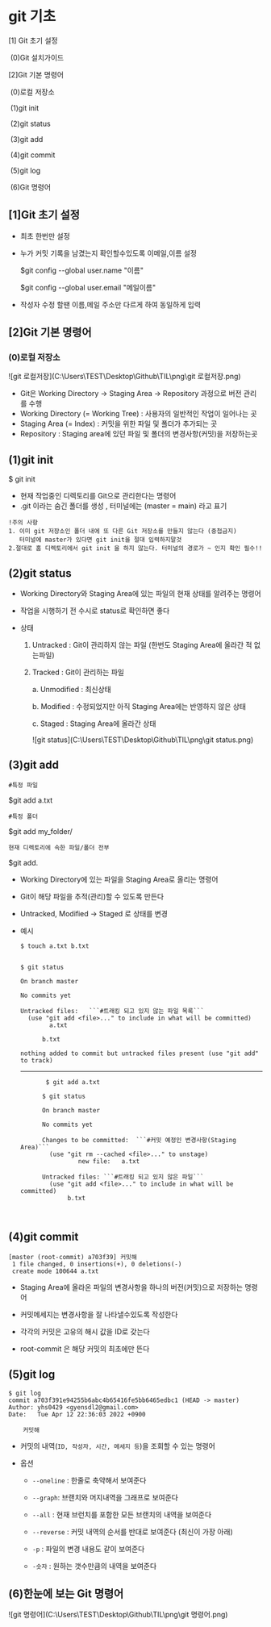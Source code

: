 # git 기초

[1] Git 초기 설정

​		(0)Git 설치가이드

[2]Git 기본 명령어

​		(0)로컬 저장소

​		(1)git init

​		(2)git status

​		(3)git add

​		(4)git commit

​		(5)git log

​		(6)Git 명령어

## [1]Git 초기 설정

- 최초 한번만 설정 

- 누가 커밋 기록을 남겼는지 확인할수있도록 이메일,이름 설정

  $git config --global user.name "이름"

  $git config --global user.email "메일이름"

- 작성자 수정 할땐 이름,메일 주소만 다르게 하여 동일하게 입력

## [2]Git 기본 명령어

### (0)로컬 저장소

![git 로컬저장](C:\Users\TEST\Desktop\Github\TIL\png\git 로컬저장.png)

- Git은 Working Directory → Staging Area → Repository 과정으로 버전 관리를 수행
- Working Directory (= Working Tree) : 사용자의 일반적인 작업이 일어나는 곳
- Staging Area (= Index) : 커밋을 위한 파일 및 폴더가 추가되는 곳
- Repository : Staging area에 있던 파일 및 폴더의 변경사항(커밋)을 저장하는곳

## (1)git init

$ git init

- 현재 작업중인 디렉토리를 Git으로 관리한다는 명령어
- .git 이라는 숨긴 폴더를 생성 , 터미널에는 (master = main) 라고 표기 

```!주의사항
!주의 사항
1. 이미 git 저장소인 폴더 내에 또 다른 Git 저장소를 만들지 않는다 (중첩금지)
   터미널에 master가 있다면 git init을 절대 입력하지말것
2.절대로 홈 디렉토리에서 git init 을 하지 않는다. 터미널의 경로가 ~ 인지 확인 필수!!
```

## (2)git status

- Working Directory와 Staging Area에 있는 파일의 현재 상태를 알려주는 명령어

- 작업을 시행하기 전 수시로 status로 확인하면 좋다

- 상태

  1. Untracked : Git이 관리하지 않는 파일 (한번도 Staging Area에 올라간 적 없는파일)

  2. Tracked : Git이 관리하는 파일

     a.  Unmodified : 최신상태

     b. Modified : 수정되었지만 아직 Staging Area에는 반영하지 않은 상태

     c. Staged : Staging Area에 올라간 상태
     
     ![git status](C:\Users\TEST\Desktop\Github\TIL\png\git status.png)

## (3)git add

```#특정 파일```

$git add a.txt

```#특정 폴더```

$git add my_folder/

```현재 디렉토리에 속한 파일/폴더 전부```

$git add.



- Working Directory에 있는 파일을 Staging Area로 올리는 명령어

- Git이 해당 파일을 추적(관리)할 수 있도록 만든다

- Untracked, Modified → Staged 로 상태를 변경

- 예시

  ```$ touch a.txt b.txt
  $ touch a.txt b.txt
  
  
  $ git status
  
  On branch master
  
  No commits yet
  
  Untracked files:   ```#트래킹 되고 있지 않는 파일 목록```
    (use "git add <file>..." to include in what will be committed)
          a.txt
  
  		b.txt
  
  nothing added to commit but untracked files present (use "git add" to track)
  ```

  ------

  ```
         $ git add a.txt
         
  		$ git status
  		
  		On branch master
  
  		No commits yet
  
  		Changes to be committed:  ```#커밋 예정인 변경사항(Staging Area)```
  		  (use "git rm --cached <file>..." to unstage)
    		      new file:   a.txt
  
  		Untracked files: ```#트래킹 되고 있지 않은 파일```
  		  (use "git add <file>..." to include in what will be committed)
  		       b.txt



## (4)git commit

```$ git commit -m '커밋해'
[master (root-commit) a703f39] 커밋해
 1 file changed, 0 insertions(+), 0 deletions(-)
 create mode 100644 a.txt
```

- Staging Area에 올라온 파일의 변경사항을 하나의 버전(커밋)으로 저장하는 명령어

- 커밋메세지는 변경사항을 잘 나타낼수있도록 작성한다

- 각각의 커밋은 고유의 해시 값을 ID로 갖는다

- root-commit 은 해당 커밋의 최초에만 뜬다

  

## (5)git log

``` 
$ git log
commit a703f391e94255b6abc4b65416fe5bb6465edbc1 (HEAD -> master)
Author: yhs0429 <gyensdl2@gmail.com>
Date:   Tue Apr 12 22:36:03 2022 +0900

    커밋해
```

- 커밋의 내역(```ID, 작성자, 시간, 메세지 등```)을 조회할 수 있는 명령어

- 옵션
  - ```--oneline``` : 한줄로 축약해서 보여준다
  
  - ```--graph```: 브랜치와 머지내역을 그래프로 보여준다
  
  - ```--all``` : 현재 브런치를 포함한 모든 브랜치의 내역을 보여준다
  
  - ```--reverse``` : 커밋 내역의 순서를 반대로 보여준다 (최신이 가장 아래)
  
  - ```-p``` : 파일의 변경 내용도 같이 보여준다
  
  - ```-숫자``` : 원하는 갯수만큼의 내역을 보여준다 
  
    

## (6)한눈에 보는 Git 명령어

![git 명령어](C:\Users\TEST\Desktop\Github\TIL\png\git 명령어.png)